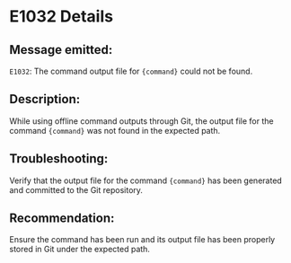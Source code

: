 # E1032 Details

## Message emitted:

`E1032`: The command output file for `{command}` could not be found.

## Description:

While using offline command outputs through Git, the output file for the command `{command}` was not found in the expected path.

## Troubleshooting:

Verify that the output file for the command `{command}` has been generated and committed to the Git repository.

## Recommendation:

Ensure the command has been run and its output file has been properly stored in Git under the expected path.
